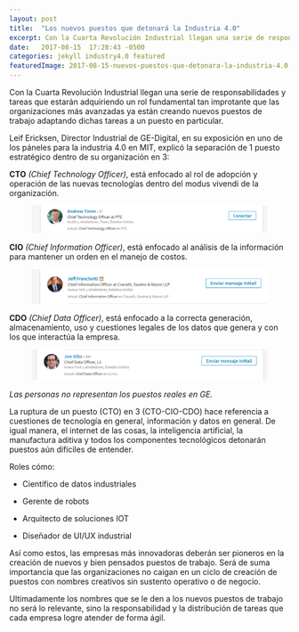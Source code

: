 ```yaml
---
layout: post
title:  "Los nuevos puestos que detonará la Industria 4.0"
excerpt: Con la Cuarta Revolución Industrial llegan una serie de responsabilidades y tareas que estarán adquiriendo un rol fundamental.
date:   2017-08-15  17:28:43 -0500
categories: jekyll industry4.0 featured
featuredImage: 2017-08-15-nuevos-puestos-que-detonara-la-industria-4.0.jpg
---
```

Con la Cuarta Revolución Industrial llegan una serie de responsabilidades y tareas que estarán adquiriendo un rol fundamental tan improtante que las organizaciones más avanzadas ya están creando nuevos puestos de trabajo adaptando dichas tareas a un puesto en particular.

Leif Ericksen, Director Industrial de GE-Digital, en su exposición en uno de los páneles para la industria 4.0 en MIT, explicó la separación de 1 puesto estratégico dentro de su organización en 3:

**CTO** *(Chief Technology Officer)*, está enfocado al rol de adopción y operación de las nuevas tecnologías dentro del modus vivendi de la organización.

<figure class="article-image">
  <img src="/assets/img/posts/2017-08-15-cto.jpg" alt="Empresa Maquinas">
</figure>

**CIO** *(Chief Information Officer)*, está enfocado al análisis de la información para mantener un orden en el manejo de costos.

<figure class="article-image">
  <img src="/assets/img/posts/2017-08-15-cio.jpg" alt="Empresa Maquinas">
</figure>

**CDO** *(Chief Data Officer)*, está enfocado a la correcta generación, almacenamiento, uso y cuestiones legales de los datos que genera y con los que interactúa la empresa.

<figure class="article-image">
  <img src="/assets/img/posts/2017-08-15-cdo.jpg" alt="Empresa Maquinas">
</figure>


*Las personas no representan los puestos reales en GE.*

La ruptura de un puesto (CTO) en 3 (CTO-CIO-CDO) hace referencia a cuestiones de tecnología en general, información y datos en general. De igual manera, el internet de las cosas, la inteligencia artificial, la manufactura aditiva y todos los componentes tecnológicos detonarán puestos aún difíciles de entender. 

Roles cómo:

- Científico de datos industriales

- Gerente de robots

- Arquitecto de soluciones IOT

- Diseñador de UI/UX industrial

Así como estos, las empresas más innovadoras deberán ser pioneros en la creación de nuevos y bien pensados puestos de trabajo. Será de suma importancia que las organizaciones no caigan en un ciclo de creación de puestos con nombres creativos sin sustento operativo o de negocio.

Ultimadamente los nombres que se le den a los nuevos puestos de trabajo no será lo relevante, sino la responsabilidad y la distribución de tareas que cada empresa logre atender de forma ágil.